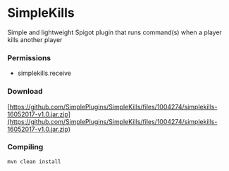 # SimpleKills
Simple and lightweight Spigot plugin that runs command(s) when a player kills another player

### Permissions

* simplekills.receive

### Download

[https://github.com/SimplePlugins/SimpleKills/files/1004274/simplekills-16052017-v1.0.jar.zip](https://github.com/SimplePlugins/SimpleKills/files/1004274/simplekills-16052017-v1.0.jar.zip)

### Compiling

`mvn clean install`
